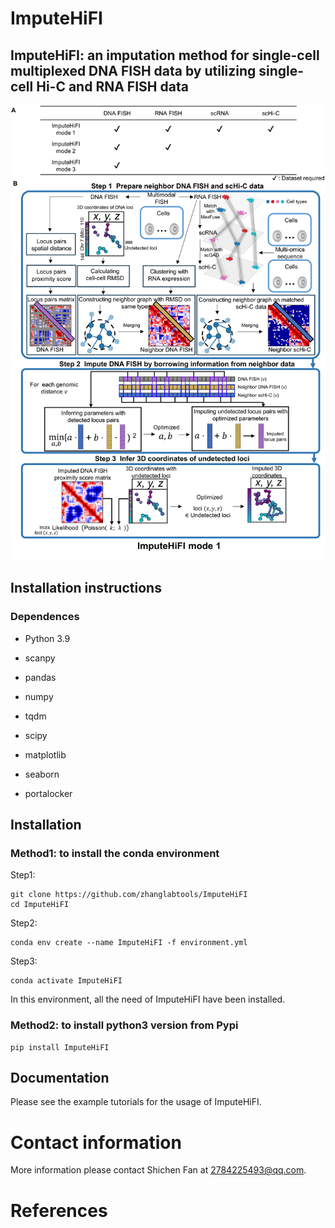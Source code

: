 # ImputeHiFI 

## ImputeHiFI: an imputation method for single-cell multiplexed DNA FISH data by utilizing single-cell Hi-C and RNA FISH data

![Workflow](./assets/Workflow.JPG)



## Installation instructions

### Dependences

- Python 3.9
- scanpy

- pandas 
- numpy 
- tqdm
- scipy
- matplotlib 
- seaborn
- portalocker


## Installation

### Method1: to install the conda environment
Step1:
```
git clone https://github.com/zhanglabtools/ImputeHiFI
cd ImputeHiFI
```

Step2:  

```
conda env create --name ImputeHiFI -f environment.yml
```

Step3:
```
conda activate ImputeHiFI
```

In this environment, all the need of ImputeHiFI have been installed.

### Method2: to install python3 version from Pypi

```
pip install ImputeHiFI
```


## Documentation
Please see the example tutorials for the usage of ImputeHiFI.

# Contact information

More information please contact Shichen Fan at 2784225493@qq.com.

# References	




